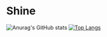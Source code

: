 # Shine
![Anurag's GitHub stats](https://github-readme-stats.vercel.app/api?username=Shine&show_icons=true&theme=radical)
[![Top Langs](https://github-readme-stats.vercel.app/api/top-langs/?username=anuraghazra&exclude_repo=github-readme-stats,MinDDackWiki,JSPlayer,RIOT,anuraghazra.github.io)](https://github.com/anuraghazra/github-readme-stats)

